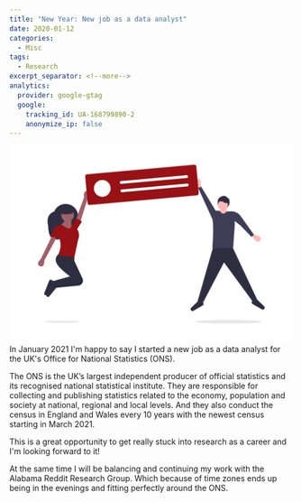 ```yaml
---
title: "New Year: New job as a data analyst"
date: 2020-01-12
categories:
  - Misc
tags:
  - Research
excerpt_separator: <!--more-->
analytics:
  provider: google-gtag
  google:
    tracking_id: UA-168799890-2
    anonymize_ip: false
---
```

![](/assets/images/undraw_announcement.png)
In January 2021 I'm happy to say I started a new job as a data analyst for the UK's Office for National Statistics (ONS).

The ONS is the UK’s largest independent producer of official statistics and its recognised national statistical institute. They are responsible for collecting and publishing statistics related to the economy, population and society at national, regional and local levels. And they also conduct the census in England and Wales every 10 years with the newest census starting in March 2021.

This is a great opportunity to get really stuck into research as a career and I'm looking forward to it!

At the same time I will be balancing and continuing my work with the Alabama Reddit Research Group. Which because of time zones ends up being in the evenings and fitting perfectly around the ONS.
